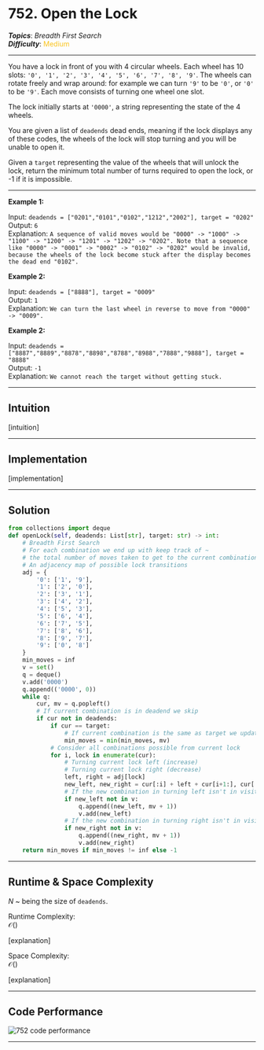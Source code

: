 # 752. Open the Lock
***Topics***: *Breadth First Search*  
***Difficulty***: <span style="color: #fac31d;">Medium</span>
<!-- green: #46c6c2, yellow: #fac31d, red: #f8615c-->
---
You have a lock in front of you with 4 circular wheels. Each wheel has 10 slots: `'0', '1', '2', '3', '4', '5', '6', '7', '8', '9'`. The wheels can rotate freely and wrap around: for example we can turn `'9'` to be `'0'`, or `'0'` to be `'9'`. Each move consists of turning one wheel one slot.

The lock initially starts at `'0000'`, a string representing the state of the 4 wheels.

You are given a list of `deadends` dead ends, meaning if the lock displays any of these codes, the wheels of the lock will stop turning and you will be unable to open it.

Given a `target` representing the value of the wheels that will unlock the lock, return the minimum total number of turns required to open the lock, or -1 if it is impossible.

---
**Example 1:**  

Input: `deadends = ["0201","0101","0102","1212","2002"], target = "0202"`  
Output: `6`  
Explanation: `A sequence of valid moves would be "0000" -> "1000" -> "1100" -> "1200" -> "1201" -> "1202" -> "0202".
Note that a sequence like "0000" -> "0001" -> "0002" -> "0102" -> "0202" would be invalid,
because the wheels of the lock become stuck after the display becomes the dead end "0102".`

**Example 2:**  

Input: `deadends = ["8888"], target = "0009"`  
Output: `1`  
Explanation: `We can turn the last wheel in reverse to move from "0000" -> "0009".` 

**Example 2:**  

Input: `deadends = ["8887","8889","8878","8898","8788","8988","7888","9888"], target = "8888"`  
Output: `-1`  
Explanation: `We cannot reach the target without getting stuck.` 

---
## Intuition
[intuition]

---
## Implementation
[implementation]

---
## Solution
```python
from collections import deque
def openLock(self, deadends: List[str], target: str) -> int:
    # Breadth First Search
    # For each combination we end up with keep track of ~
    # the total number of moves taken to get to the current combination
    # An adjacency map of possible lock transitions
    adj = {
        '0': ['1', '9'],
        '1': ['2', '0'],
        '2': ['3', '1'],
        '3': ['4', '2'],
        '4': ['5', '3'],
        '5': ['6', '4'],
        '6': ['7', '5'],
        '7': ['8', '6'],
        '8': ['9', '7'],
        '9': ['0', '8']
    }
    min_moves = inf
    v = set()
    q = deque()
    v.add('0000')
    q.append(('0000', 0))
    while q:
        cur, mv = q.popleft()
        # If current combination is in deadend we skip
        if cur not in deadends:
            if cur == target: 
                # If current combination is the same as target we update minimal moves
                min_moves = min(min_moves, mv)
            # Consider all combinations possible from current lock
            for i, lock in enumerate(cur):
                # Turning current lock left (increase)
                # Turning current lock right (decrease)
                left, right = adj[lock]
                new_left, new_right = cur[:i] + left + cur[i+1:], cur[:i] + right + cur[i+1:]
                # If the new combination in turning left isn't in visited locks add to queue
                if new_left not in v:
                    q.append((new_left, mv + 1))
                    v.add(new_left)
                # If the new combination in turning right isn't in visited locks add to queue
                if new_right not in v:
                    q.append((new_right, mv + 1))
                    v.add(new_right)
    return min_moves if min_moves != inf else -1
```
---
## Runtime & Space Complexity
$N$ ~ being the size of `deadends`.  

Runtime Complexity:  
$\mathcal{O}()$

[explanation]

Space Complexity:  
$\mathcal{O}()$

[explanation]

---
## Code Performance
![752 code performance](image.png)

---